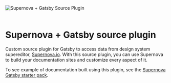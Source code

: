 <img src="https://github.com/Supernova-Studio/gastby-source-supernova/blob/main/readme-icon.png?raw=true" alt="Supernova + Gatsby Source Plugin" style="max-width:100%; margin-bottom: 20px;" />

# Supernova + Gatsby source plugin

Custom source plugin for Gatsby to access data from design system supereditor, [Supernova.io](https://supernova.io). With this source plugin, you can use Supernova to build your documentation sites and customize every aspect of it.

To see example of documentation built using this plugin, see the [Supernova Gatsby starter pack](https://github.com/Supernova-Studio/gatsby-documentation-site).
